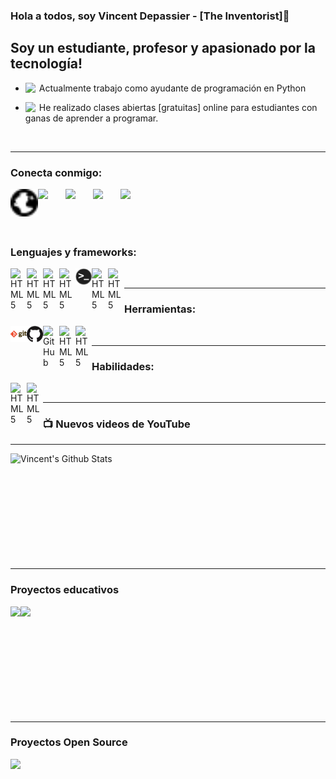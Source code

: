 ### Hola a todos, soy Vincent Depassier - [The Inventorist]👋

## Soy un estudiante, profesor y apasionado por la tecnología!
- <img align="left" width="22px" src="https://img.icons8.com/color/48/000000/python.png"/> Actualmente trabajo como ayudante de programación en Python

- <img align="left" width="22px" src="https://img.icons8.com/color/48/000000/youtube-squared.png"/> He realizado clases abiertas [gratuitas] online para estudiantes con ganas de aprender a programar.

<br/>

---

### Conecta conmigo:

<a href= "https://theinventorist.cl" target="_blank">
  <img align="left" width="44px" src="https://raw.githubusercontent.com/iconic/open-iconic/master/svg/globe.svg" />
</a>

<a href= "https://www.youtube.com/channel/UCorEC6DwpOxSTTYtpImVI_w" target="_blank">
  <img align="left" width="44px" src="https://cdn.jsdelivr.net/npm/simple-icons@v3/icons/youtube.svg" />
</a>

<a href= "https://twitter.com/TheInventorist" target="_blank">
  <img align="left" width="44px" src="https://cdn.jsdelivr.net/npm/simple-icons@v3/icons/twitter.svg" />
</a>

<a href= "https://www.linkedin.com/in/vincent-depassier/" target="_blank">
  <img align="left" width="44px" src="https://cdn.jsdelivr.net/npm/simple-icons@v3/icons/linkedin.svg" />
</a>

<a href= "https://www.instagram.com/the_inventorist/" target="_blank">
  <img align="left" width="44px" src="https://cdn.jsdelivr.net/npm/simple-icons@v3/icons/instagram.svg" />
</a>


<br/>
<br/>
<br/>
<br/>

### Lenguajes y frameworks:


<img align="left" alt="HTML5" width="26px" src="https://img.icons8.com/color/48/000000/python.png" />
<img align="left" alt="HTML5" width="26px" src="https://img.icons8.com/color/48/000000/c-sharp-logo-2.png" />
<img align="left" alt="HTML5" width="26px" src="https://img.icons8.com/color/48/000000/c-programming.png"/>
<img align="left" alt="HTML5" width="26px" src="https://img.icons8.com/color/48/000000/c-plus-plus-logo.png"/>
<img align="left" alt="HTML5" width="26px" src="https://raw.githubusercontent.com/github/explore/80688e429a7d4ef2fca1e82350fe8e3517d3494d/topics/terminal/terminal.png" />
<img align="left" alt="HTML5" width="26px" src="https://img.icons8.com/material-sharp/24/000000/django.png"/>
<img align="left" alt="HTML5" width="26px" src="https://img.icons8.com/color/48/000000/flutter.png"/>

<br />

---

### Herramientas:

<img align="left" alt="Git" width="26px" src="https://raw.githubusercontent.com/github/explore/80688e429a7d4ef2fca1e82350fe8e3517d3494d/topics/git/git.png" />
<img align="left" alt="GitHub" width="26px" src="https://raw.githubusercontent.com/github/explore/78df643247d429f6cc873026c0622819ad797942/topics/github/github.png" />
<img align="left" alt="GitHub" width="26px" src="https://img.icons8.com/fluent/48/000000/android-os.png"/>
<img align="left" alt="HTML5" width="26px" src="https://img.icons8.com/ios-filled/50/000000/unity.png" />
<img align="left" alt="HTML5" width="26px" src="https://img.icons8.com/color/48/000000/arduino.png"/>


<br />

---

### Habilidades:

<img align="left" alt="HTML5" width="26px" src="https://img.icons8.com/fluent/48/000000/commercial-development-management.png"/>
<img align="left" alt="HTML5" width="26px" src="https://img.icons8.com/officel/16/000000/class.png"/>

<br />

---

### 📺 Nuevos videos de YouTube
<!-- YOUTUBE:START -->
<!-- YOUTUBE:END -->

---

<img align="left" alt="Vincent's Github Stats" src="https://github-readme-stats.vercel.app/api?username=TheInventorist&show_icons=true&hide_border=true&count_private=true&theme=algolia" />



<br/>
<br/>
<br/>
<br/>
<br/>
<br/>
<br/>
<br/>
<br/>
<br/>

---

### Proyectos educativos
<a href="https://github.com/TheInventorist/Material-Programacion">
  <img align="left" src="https://github-readme-stats.vercel.app/api/pin/?username=theinventorist&repo=Material-Programacion&theme=algolia" />
</a>

<a href="https://github.com/TheInventorist/Mini-Proyectos">
  <img align="left" src="https://github-readme-stats.vercel.app/api/pin/?username=theinventorist&repo=Mini-Proyectos&theme=algolia" />
</a>

<br/>
<br/>
<br/>
<br/>
<br/>
<br/>
<br/>
<br/>
<br/>
<br/>

---

### Proyectos Open Source
<a href="https://github.com/TheInventorist/DjangoGram">
  <img align="left" src="https://github-readme-stats.vercel.app/api/pin/?username=theinventorist&repo=DjangoGram&theme=algolia" />
</a>

<br/>
<br/>
<br/>
<br/>
<br/>
<br/>
<br/>


